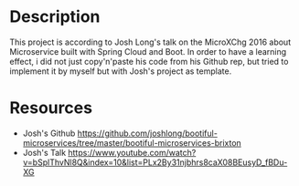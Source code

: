 # Description

This project is according to Josh Long's talk on the MicroXChg 2016 about Microservice built with Spring Cloud and Boot.
In order to have a learning effect, i did not just copy'n'paste his code from his Github rep, but tried to implement it by myself but with Josh's project as template.

# Resources
* Josh's Github https://github.com/joshlong/bootiful-microservices/tree/master/bootiful-microservices-brixton
* Josh's Talk https://www.youtube.com/watch?v=bSplThvNl8Q&index=10&list=PLx2By31njbhrs8caX08BEusyD_fBDu-XG